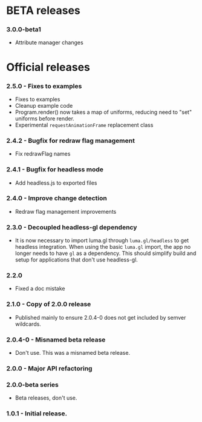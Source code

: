 # BETA releases

### 3.0.0-beta1
- Attribute manager changes

# Official releases

### 2.5.0 - Fixes to examples
- Fixes to examples
- Cleanup example code
- Program.render() now takes a map of uniforms, reducing need to "set" uniforms before render.
- Experimental `requestAnimationFrame` replacement class

### 2.4.2 - Bugfix for redraw flag management
- Fix redrawFlag names

### 2.4.1 - Bugfix for headless mode
- Add headless.js to exported files

### 2.4.0 - Improve change detection
- Redraw flag management improvements

### 2.3.0 - Decoupled headless-gl dependency
- It is now necessary to import luma.gl through `luma.gl/headless` to get
headless integration.
  When using the basic `luma.gl` import, the app no longer needs to
have `gl` as a dependency.
 This should simplify build and setup for applications that don't use
headless-gl.

### 2.2.0
  - Fixed a doc mistake

### 2.1.0 - Copy of 2.0.0 release
  - Published mainly to ensure 2.0.4-0 does not get included by
  semver wildcards.

### 2.0.4-0 - Misnamed beta release
  - Don't use. This was a misnamed beta release.

### 2.0.0 - Major API refactoring

### 2.0.0-beta series
  - Beta releases, don't use.

### 1.0.1 - Initial release.

